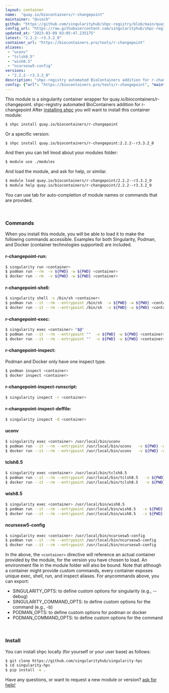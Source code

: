 ```yaml
---
layout: container
name:  "quay.io/biocontainers/r-changepoint"
maintainer: "@vsoch"
github: "https://github.com/singularityhub/shpc-registry/blob/main/quay.io/biocontainers/r-changepoint/container.yaml"
config_url: "https://raw.githubusercontent.com/singularityhub/shpc-registry/main/quay.io/biocontainers/r-changepoint/container.yaml"
updated_at: "2023-03-09 03:05:47.235175"
latest: "2.2.2--r3.3.2_0"
container_url: "https://biocontainers.pro/tools/r-changepoint"
aliases:
 - "uconv"
 - "tclsh8.5"
 - "wish8.5"
 - "ncursesw5-config"
versions:
 - "2.2.2--r3.3.2_0"
description: "shpc-registry automated BioContainers addition for r-changepoint"
config: {"url": "https://biocontainers.pro/tools/r-changepoint", "maintainer": "@vsoch", "description": "shpc-registry automated BioContainers addition for r-changepoint", "latest": {"2.2.2--r3.3.2_0": "sha256:d8caf5174db70685304bbf84b8a37a800d0ca8eac082c640c91b3f0f572c72ea"}, "tags": {"2.2.2--r3.3.2_0": "sha256:d8caf5174db70685304bbf84b8a37a800d0ca8eac082c640c91b3f0f572c72ea"}, "docker": "quay.io/biocontainers/r-changepoint", "aliases": {"uconv": "/usr/local/bin/uconv", "tclsh8.5": "/usr/local/bin/tclsh8.5", "wish8.5": "/usr/local/bin/wish8.5", "ncursesw5-config": "/usr/local/bin/ncursesw5-config"}}
---
```


This module is a singularity container wrapper for quay.io/biocontainers/r-changepoint.
shpc-registry automated BioContainers addition for r-changepoint
After [installing shpc](#install) you will want to install this container module:


```bash
$ shpc install quay.io/biocontainers/r-changepoint
```

Or a specific version:

```bash
$ shpc install quay.io/biocontainers/r-changepoint:2.2.2--r3.3.2_0
```

And then you can tell lmod about your modules folder:

```bash
$ module use ./modules
```

And load the module, and ask for help, or similar.

```bash
$ module load quay.io/biocontainers/r-changepoint/2.2.2--r3.3.2_0
$ module help quay.io/biocontainers/r-changepoint/2.2.2--r3.3.2_0
```

You can use tab for auto-completion of module names or commands that are provided.

<br>

### Commands

When you install this module, you will be able to load it to make the following commands accessible.
Examples for both Singularity, Podman, and Docker (container technologies supported) are included.

#### r-changepoint-run:

```bash
$ singularity run <container>
$ podman run --rm  -v ${PWD} -w ${PWD} <container>
$ docker run --rm  -v ${PWD} -w ${PWD} <container>
```

#### r-changepoint-shell:

```bash
$ singularity shell -s /bin/sh <container>
$ podman run --it --rm --entrypoint /bin/sh  -v ${PWD} -w ${PWD} <container>
$ docker run --it --rm --entrypoint /bin/sh  -v ${PWD} -w ${PWD} <container>
```

#### r-changepoint-exec:

```bash
$ singularity exec <container> "$@"
$ podman run --it --rm --entrypoint ""  -v ${PWD} -w ${PWD} <container> "$@"
$ docker run --it --rm --entrypoint ""  -v ${PWD} -w ${PWD} <container> "$@"
```

#### r-changepoint-inspect:

Podman and Docker only have one inspect type.

```bash
$ podman inspect <container>
$ docker inspect <container>
```

#### r-changepoint-inspect-runscript:

```bash
$ singularity inspect -r <container>
```

#### r-changepoint-inspect-deffile:

```bash
$ singularity inspect -d <container>
```


#### uconv

```bash
$ singularity exec <container> /usr/local/bin/uconv
$ podman run --it --rm --entrypoint /usr/local/bin/uconv   -v ${PWD} -w ${PWD} <container> -c " $@"
$ docker run --it --rm --entrypoint /usr/local/bin/uconv   -v ${PWD} -w ${PWD} <container> -c " $@"
```


#### tclsh8.5

```bash
$ singularity exec <container> /usr/local/bin/tclsh8.5
$ podman run --it --rm --entrypoint /usr/local/bin/tclsh8.5   -v ${PWD} -w ${PWD} <container> -c " $@"
$ docker run --it --rm --entrypoint /usr/local/bin/tclsh8.5   -v ${PWD} -w ${PWD} <container> -c " $@"
```


#### wish8.5

```bash
$ singularity exec <container> /usr/local/bin/wish8.5
$ podman run --it --rm --entrypoint /usr/local/bin/wish8.5   -v ${PWD} -w ${PWD} <container> -c " $@"
$ docker run --it --rm --entrypoint /usr/local/bin/wish8.5   -v ${PWD} -w ${PWD} <container> -c " $@"
```


#### ncursesw5-config

```bash
$ singularity exec <container> /usr/local/bin/ncursesw5-config
$ podman run --it --rm --entrypoint /usr/local/bin/ncursesw5-config   -v ${PWD} -w ${PWD} <container> -c " $@"
$ docker run --it --rm --entrypoint /usr/local/bin/ncursesw5-config   -v ${PWD} -w ${PWD} <container> -c " $@"
```



In the above, the `<container>` directive will reference an actual container provided
by the module, for the version you have chosen to load. An environment file in the
module folder will also be bound. Note that although a container
might provide custom commands, every container exposes unique exec, shell, run, and
inspect aliases. For anycommands above, you can export:

 - SINGULARITY_OPTS: to define custom options for singularity (e.g., --debug)
 - SINGULARITY_COMMAND_OPTS: to define custom options for the command (e.g., -b)
 - PODMAN_OPTS: to define custom options for podman or docker
 - PODMAN_COMMAND_OPTS: to define custom options for the command

<br>

### Install

You can install shpc locally (for yourself or your user base) as follows:

```bash
$ git clone https://github.com/singularityhub/singularity-hpc
$ cd singularity-hpc
$ pip install -e .
```

Have any questions, or want to request a new module or version? [ask for help!](https://github.com/singularityhub/singularity-hpc/issues)
